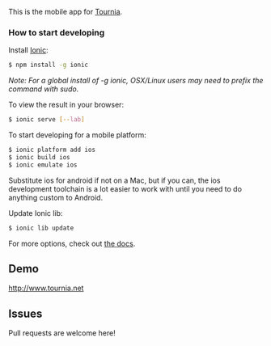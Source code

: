 This is the mobile app for  [Tournia](http://www.tournia.net/).


### How to start developing

Install [Ionic](http://ionicframework.com/):
```bash
$ npm install -g ionic
```
*Note: For a global install of -g ionic, OSX/Linux users may need to prefix the command with sudo.*


To view the result in your browser:
```bash
$ ionic serve [--lab]
```

To start developing for a mobile platform:

```bash
$ ionic platform add ios
$ ionic build ios
$ ionic emulate ios
```

Substitute ios for android if not on a Mac, but if you can, the ios development toolchain is a lot easier to work with until you need to do anything custom to Android.


Update Ionic lib:
```bash
$ ionic lib update
```

For more options, check out [the docs](http://ionicframework.com/docs/cli/).

## Demo
http://www.tournia.net

## Issues
Pull requests are welcome here!